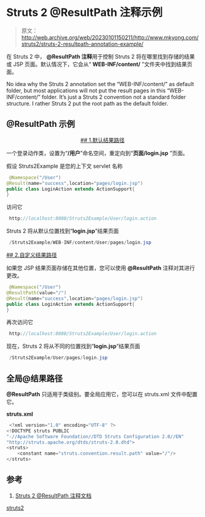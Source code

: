 # Struts 2 @ResultPath 注释示例

> 原文：<http://web.archive.org/web/20230101150211/http://www.mkyong.com/struts2/struts-2-resultpath-annotation-example/>

在 Struts 2 中， **@ResultPath 注释**用于控制 Struts 2 将在哪里找到存储的结果或 JSP 页面。默认情况下，它会从“ **WEB-INF/content/** ”文件夹中找到结果页面。

No idea why the Struts 2 annotation set the “WEB-INF/content/” as default folder, but most applications will not put the result pages in this “WEB-INF/content/” folder. It’s just a Struts 2 convention not a standard folder structure. I rather Struts 2 put the root path as the default folder.

## @ResultPath 示例

 <ins class="adsbygoogle" style="display:block; text-align:center;" data-ad-format="fluid" data-ad-layout="in-article" data-ad-client="ca-pub-2836379775501347" data-ad-slot="6894224149">## 1.默认结果路径

一个登录动作类，设置为“**/用户**”命名空间，重定向到“**页面/login.jsp** ”页面。

假设 Struts2Example 是您的上下文 servlet 名称

```java
 @Namespace("/User")
@Result(name="success",location="pages/login.jsp")
public class LoginAction extends ActionSupport{
} 
```

访问它

```java
 http://localhost:8080/Struts2Example/User/login.action 
```

Struts 2 将从默认位置找到“**login.jsp**”结果页面

```java
 /Struts2Example/WEB-INF/content/User/pages/login.jsp 
```

 <ins class="adsbygoogle" style="display:block" data-ad-client="ca-pub-2836379775501347" data-ad-slot="8821506761" data-ad-format="auto" data-ad-region="mkyongregion">## 2.自定义结果路径

如果您 JSP 结果页面存储在其他位置，您可以使用 **@ResultPath** 注释对其进行更改。

```java
 @Namespace("/User")
@ResultPath(value="/")
@Result(name="success",location="pages/login.jsp")
public class LoginAction extends ActionSupport{
} 
```

再次访问它

```java
 http://localhost:8080/Struts2Example/User/login.action 
```

现在，Struts 2 将从不同的位置找到“**login.jsp**”结果页面

```java
 /Struts2Example/User/pages/login.jsp 
```

## 全局@结果路径

**@ResultPath** 只适用于类级别。要全局应用它，您可以在 struts.xml 文件中配置它。

**struts.xml**

```java
 <?xml version="1.0" encoding="UTF-8" ?>
<!DOCTYPE struts PUBLIC
"-//Apache Software Foundation//DTD Struts Configuration 2.0//EN"
"http://struts.apache.org/dtds/struts-2.0.dtd">
<struts>
	<constant name="struts.convention.result.path" value="/"/>
</struts> 
```

## 参考

1.  [Struts 2 @ResultPath 注释文档](http://web.archive.org/web/20190302163359/http://struts.apache.org/2.1.8.1/docs/convention-plugin.html#ConventionPlugin-ResultPathannotation)

[struts2](http://web.archive.org/web/20190302163359/http://www.mkyong.com/tag/struts2/)







